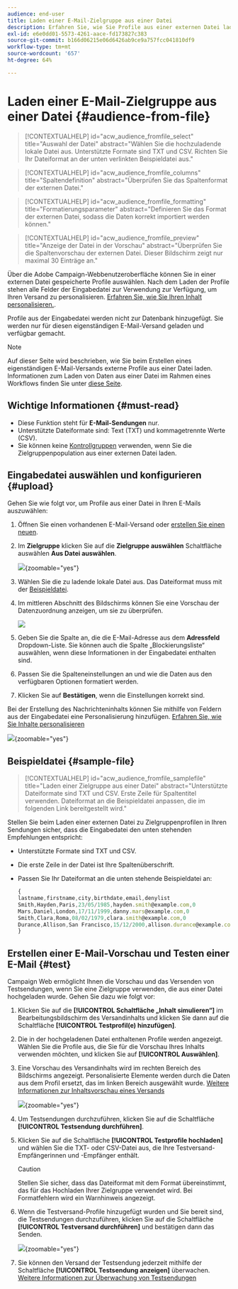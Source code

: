 ```yaml
---
audience: end-user
title: Laden einer E-Mail-Zielgruppe aus einer Datei
description: Erfahren Sie, wie Sie Profile aus einer externen Datei laden, um eine E-Mail-Zielgruppe zu erstellen.
exl-id: e6e0dd01-5573-4261-aace-fd173827c383
source-git-commit: b166d06215e06d6426ab9ce9a757fcc041810df9
workflow-type: tm+mt
source-wordcount: '657'
ht-degree: 64%

---
```


# Laden einer E-Mail-Zielgruppe aus einer Datei {#audience-from-file}

>[!CONTEXTUALHELP]
>id="acw_audience_fromfile_select"
>title="Auswahl der Datei"
>abstract="Wählen Sie die hochzuladende lokale Datei aus. Unterstützte Formate sind TXT und CSV. Richten Sie Ihr Dateiformat an der unten verlinkten Beispieldatei aus."

>[!CONTEXTUALHELP]
>id="acw_audience_fromfile_columns"
>title="Spaltendefinition"
>abstract="Überprüfen Sie das Spaltenformat der externen Datei."

>[!CONTEXTUALHELP]
>id="acw_audience_fromfile_formatting"
>title="Formatierungsparameter"
>abstract="Definieren Sie das Format der externen Datei, sodass die Daten korrekt importiert werden können."

>[!CONTEXTUALHELP]
>id="acw_audience_fromfile_preview"
>title="Anzeige der Datei in der Vorschau"
>abstract="Überprüfen Sie die Spaltenvorschau der externen Datei. Dieser Bildschirm zeigt nur maximal 30 Einträge an."

Über die Adobe Campaign-Webbenutzeroberfläche können Sie in einer externen Datei gespeicherte Profile auswählen. Nach dem Laden der Profile stehen alle Felder der Eingabedatei zur Verwendung zur Verfügung, um Ihren Versand zu personalisieren. [Erfahren Sie, wie Sie Ihren Inhalt personalisieren.](../personalization/personalize.md).

Profile aus der Eingabedatei werden nicht zur Datenbank hinzugefügt. Sie werden nur für diesen eigenständigen E-Mail-Versand geladen und verfügbar gemacht.

>[!NOTE]
>
>Auf dieser Seite wird beschrieben, wie Sie beim Erstellen eines eigenständigen E-Mail-Versands externe Profile aus einer Datei laden. Informationen zum Laden von Daten aus einer Datei im Rahmen eines Workflows finden Sie unter [diese Seite](../workflows/activities/load-file.md).

## Wichtige Informationen {#must-read}

* Diese Funktion steht für **E-Mail-Sendungen** nur.
* Unterstützte Dateiformate sind: Text (TXT) und kommagetrennte Werte (CSV).
* Sie können keine [Kontrollgruppen](control-group.md) verwenden, wenn Sie die Zielgruppenpopulation aus einer externen Datei laden.

## Eingabedatei auswählen und konfigurieren {#upload}

Gehen Sie wie folgt vor, um Profile aus einer Datei in Ihren E-Mails auszuwählen:

1. Öffnen Sie einen vorhandenen E-Mail-Versand oder [erstellen Sie einen neuen](../email/create-email.md).
1. Im **Zielgruppe** klicken Sie auf die **Zielgruppe auswählen** Schaltfläche auswählen **Aus Datei auswählen**.

   ![](assets/select-from-file.png){zoomable=&quot;yes&quot;}

1. Wählen Sie die zu ladende lokale Datei aus. Das Dateiformat muss mit der [Beispieldatei](#sample-file).
1. Im mittleren Abschnitt des Bildschirms können Sie eine Vorschau der Datenzuordnung anzeigen, um sie zu überprüfen.

   ![](assets/select-from-file-map.png)

1. Geben Sie die Spalte an, die die E-Mail-Adresse aus dem **Adressfeld** Dropdown-Liste. Sie können auch die Spalte „Blockierungsliste“ auswählen, wenn diese Informationen in der Eingabedatei enthalten sind.
1. Passen Sie die Spalteneinstellungen an und wie die Daten aus den verfügbaren Optionen formatiert werden.
1. Klicken Sie auf **Bestätigen**, wenn die Einstellungen korrekt sind.

Bei der Erstellung des Nachrichteninhalts können Sie mithilfe von Feldern aus der Eingabedatei eine Personalisierung hinzufügen. [Erfahren Sie, wie Sie Inhalte personalisieren](../personalization/personalize.md)

![](assets/select-external-perso.png){zoomable=&quot;yes&quot;}

## Beispieldatei {#sample-file}

>[!CONTEXTUALHELP]
>id="acw_audience_fromfile_samplefile"
>title="Laden einer Zielgruppe aus einer Datei"
>abstract="Unterstützte Dateiformate sind TXT und CSV. Erste Zeile für Spaltentitel verwenden. Dateiformat an die Beispieldatei anpassen, die im folgenden Link bereitgestellt wird."

Stellen Sie beim Laden einer externen Datei zu Zielgruppenprofilen in Ihren Sendungen sicher, dass die Eingabedatei den unten stehenden Empfehlungen entspricht:

* Unterstützte Formate sind TXT und CSV.
* Die erste Zeile in der Datei ist Ihre Spaltenüberschrift.
* Passen Sie Ihr Dateiformat an die unten stehende Beispieldatei an:

  ```javascript
  {
  lastname,firstname,city,birthdate,email,denylist
  Smith,Hayden,Paris,23/05/1985,hayden.smith@example.com,0
  Mars,Daniel,London,17/11/1999,danny.mars@example.com,0
  Smith,Clara,Roma,08/02/1979,clara.smith@example.com,0
  Durance,Allison,San Francisco,15/12/2000,allison.durance@example.com,1
  }
  ```

## Erstellen einer E-Mail-Vorschau und Testen einer E-Mail {#test}

Campaign Web ermöglicht Ihnen die Vorschau und das Versenden von Testsendungen, wenn Sie eine Zielgruppe verwenden, die aus einer Datei hochgeladen wurde. Gehen Sie dazu wie folgt vor:

1. Klicken Sie auf die **[!UICONTROL Schaltfläche „Inhalt simulieren“]** im Bearbeitungsbildschirm des Versandinhalts und klicken Sie dann auf die Schaltfläche **[!UICONTROL Testprofil(e) hinzufügen]**.

1. Die in der hochgeladenen Datei enthaltenen Profile werden angezeigt. Wählen Sie die Profile aus, die Sie für die Vorschau Ihres Inhalts verwenden möchten, und klicken Sie auf **[!UICONTROL Auswählen]**.

1. Eine Vorschau des Versandinhalts wird im rechten Bereich des Bildschirms angezeigt. Personalisierte Elemente werden durch die Daten aus dem Profil ersetzt, das im linken Bereich ausgewählt wurde. [Weitere Informationen zur Inhaltsvorschau eines Versands](../preview-test/preview-content.md)

   ![](assets/file-upload-preview.png){zoomable=&quot;yes&quot;}

1. Um Testsendungen durchzuführen, klicken Sie auf die Schaltfläche **[!UICONTROL Testsendung durchführen]**.

1. Klicken Sie auf die Schaltfläche **[!UICONTROL Testprofile hochladen]** und wählen Sie die TXT- oder CSV-Datei aus, die Ihre Testversand-Empfängerinnen und -Empfänger enthält.

   >[!CAUTION]
   >
   >Stellen Sie sicher, dass das Dateiformat mit dem Format übereinstimmt, das für das Hochladen Ihrer Zielgruppe verwendet wird. Bei Formatfehlern wird ein Warnhinweis angezeigt.

1. Wenn die Testversand-Profile hinzugefügt wurden und Sie bereit sind, die Testsendungen durchzuführen, klicken Sie auf die Schaltfläche **[!UICONTROL Testversand durchführen]** und bestätigen dann das Senden.

   ![](assets/file-upload-test.png){zoomable=&quot;yes&quot;}

1. Sie können den Versand der Testsendung jederzeit mithilfe der Schaltfläche **[!UICONTROL Testsendung anzeigen]** überwachen. [Weitere Informationen zur Überwachung von Testsendungen](../preview-test/test-deliveries.md#access-test-deliveries)
